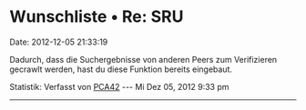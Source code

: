 Wunschliste • Re: SRU
=====================

Date: 2012-12-05 21:33:19

Dadurch, dass die Suchergebnisse von anderen Peers zum Verifizieren
gecrawlt werden, hast du diese Funktion bereits eingebaut.

Statistik: Verfasst von
[PCA42](http://forum.yacy-websuche.de/memberlist.php?mode=viewprofile&u=211)
--- Mi Dez 05, 2012 9:33 pm

------------------------------------------------------------------------

